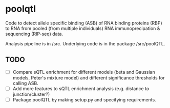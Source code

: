# poolqtl

Code to detect allele specific binding (ASB) of RNA binding proteins (RBP) to RNA from pooled (from multiple individuals) RNA immunoprecipation & sequencing (RIP-seq) data. 

Analysis pipeline is in /src. Underlying code is in the package /src/poolQTL. 

## TODO

- [ ] Compare sQTL enrichment for different models (beta and Gaussian models, Peter's mixture model) and different significance thresholds for calling ASB. 
- [ ] Add more features to sQTL enrichment analysis (e.g. distance to junction/cluster?) 
- [ ] Package poolQTL by making setup.py and specifying requirements. 
